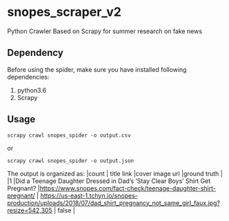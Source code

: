 # snopes_scraper_v2
Python Crawler Based on Scrapy for summer research on fake news

## Dependency
Before using the spider, make sure you have installed following dependencies:
1. python3.6
2. Scrapy

## Usage

```
scrapy crawl snopes_spider -o output.csv 
```
or 
```
scrapy crawl snopes_spider -o output.json
```
The output is organized as:
|count |	title	link	|cover image url	|ground truth |
|1	|Did a Teenage Daughter Dressed in Dad’s ‘Stay Clear Boys’ Shirt Get Pregnant?	|https://www.snopes.com/fact-check/teenage-daughter-shirt-pregnant/ |	https://us-east-1.tchyn.io/snopes-production/uploads/2018/07/dad_shirt_pregnancy_not_same_girl_faux.jpg?resize=542,305 | false |
